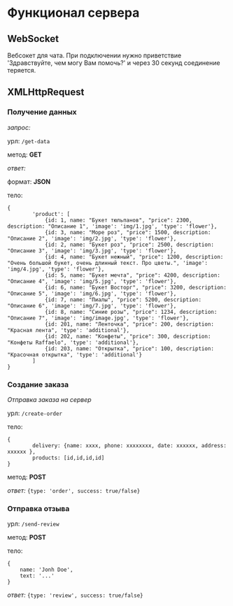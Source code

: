 # Функционал сервера

## WebSocket

Вебсокет для чата. При подключении нужно приветствие 'Здравствуйте, чем могу Вам помочь?' и через 30 секунд соединение теряется.

## XMLHttpRequest

### Получение данных

*запрос:*

урл: `/get-data`

метод: **GET**

*ответ:*

формат: **JSON**

тело:  
~~~
{
        'product': [
            {id: 1, name: "Букет тюльпанов", "price": 2300, description: "Описание 1", 'image': 'img/1.jpg', 'type': 'flower'},
            {id: 3, name: "Море роз", "price": 1500, description: "Описание 2", 'image': 'img/2.jpg', 'type': 'flower'},
            {id: 2, name: "Букет роз", "price": 2500, description: "Описание 3", 'image': 'img/3.jpg', 'type': 'flower'},
            {id: 4, name: "Букет нежный", "price": 1200, description: "Очень большой букет, очень длинный текст. Про цветы.", 'image': 'img/4.jpg', 'type': 'flower'},
            {id: 5, name: "Букет мечта", "price": 4200, description: "Описание 4", 'image': 'img/5.jpg', 'type': 'flower'},
            {id: 6, name: "Букет Восторг", "price": 3200, description: "Описание 5", 'image': 'img/6.jpg', 'type': 'flower'},
            {id: 7, name: "Пиалы", "price": 5200, description: "Описание 6", 'image': 'img/7.jpg', 'type': 'flower'},
            {id: 8, name: "Синие розы", "price": 1234, description: "Описание 7", 'image': 'img/image.jpg', 'type': 'flower'},
            {id: 201, name: "Ленточка", "price": 200, description: "Красная лента", 'type': 'additional'},
            {id: 202, name: "Конфеты", "price": 300, description: "Конфеты Raffaelo", 'type': 'additional'},
            {id: 203, name: "Открытка", "price": 100, description: "Красочная открытка", 'type': 'additional'}
        ]
}
~~~

### Создание заказа

*Отправка заказа на сервер*

урл: `/create-order`

тело: 
~~~
{
        delivery: {name: xxxx, phone: xxxxxxxx, date: xxxxxx, address: xxxxxx },
        products: [id,id,id,id]
}
~~~

метод: **POST**

*ответ:* `{type: 'order', success: true/false}`

### Отправка отзыва

урл: `/send-review`

метод: **POST**

тело: 

~~~
{
    name: 'Jonh Doe',
    text: '...'
}
~~~

*ответ:* `{type: 'review', success: true/false}`

